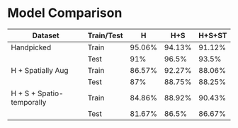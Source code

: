 # Model Comparison

| Dataset | Train/Test | H | H+S | H+S+ST |
| -- | -- | -- | -- | -- |
| Handpicked | Train | 95.06% | 94.13% | 91.12% |
|            | Test  | 91% | 96.5% | 93.5% |
| H + Spatially Aug | Train | 86.57% | 92.27% | 88.06% |
|               | Test  | 87% | 88.75% | 88.25% |
| H + S + Spatio-temporally | Train | 84.86% | 88.92% | 90.43% |
|                   | Test  | 81.67% | 86.5% | 86.67% |
